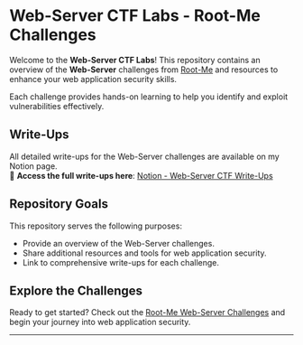 # Web-Server CTF Labs - Root-Me Challenges

Welcome to the **Web-Server CTF Labs**! This repository contains an overview of the **Web-Server** challenges from [Root-Me](https://www.root-me.org/en/Challenges/Web-Server/) and resources to enhance your web application security skills.

Each challenge provides hands-on learning to help you identify and exploit vulnerabilities effectively.

## Write-Ups
All detailed write-ups for the Web-Server challenges are available on my Notion page.  
📖 **Access the full write-ups here**: [Notion - Web-Server CTF Write-Ups](https://sordid-cashew-ba3.notion.site/Root-me-4c5fd6ba22d947f6b8ed00dac427e778)

## Repository Goals
This repository serves the following purposes:
- Provide an overview of the Web-Server challenges.
- Share additional resources and tools for web application security.
- Link to comprehensive write-ups for each challenge.

## Explore the Challenges
Ready to get started? Check out the [Root-Me Web-Server Challenges](https://www.root-me.org/en/Challenges/Web-Server/) and begin your journey into web application security.

---


